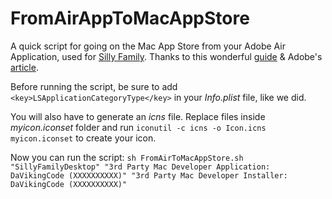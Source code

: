 FromAirAppToMacAppStore
=======================

A quick script for going on the Mac App Store from your Adobe Air Application, used for [Silly Family](https://itunes.apple.com/us/app/silly-family/id882669738?).
Thanks to this wonderful [guide](http://pigsels.com/2012/04/air-app-store-publishing-guide/) & Adobe's [article](http://helpx.adobe.com/flash-player/kb/posting-air-app-mac-app.html).

Before running the script, be sure to add `<key>LSApplicationCategoryType</key>` in your *Info.plist* file, like we did.

You will also have to generate an *icns* file. Replace files inside *myicon.iconset* folder and run `iconutil -c icns -o Icon.icns myicon.iconset` to create your icon.

Now you can run the script:
`sh FromAirToMacAppStore.sh "SillyFamilyDesktop" "3rd Party Mac Developer Application: DaVikingCode (XXXXXXXXXX)" "3rd Party Mac Developer Installer: DaVikingCode (XXXXXXXXXX)"`
